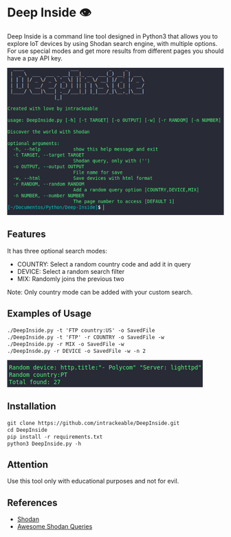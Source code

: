# Deep Inside 👁

Deep Inside is a command line tool designed in Python3 that allows you to explore IoT devices by using Shodan search engine, with multiple options.  
For use special modes and get more results from different pages you should have a pay API key.

![Screenshot](/Screenshots/screenshot.png)

## Features
It has three optional search modes:

* COUNTRY: Select a random country code and add it in query  
* DEVICE: Select a random search filter  
* MIX: Randomly joins the previous two

Note: Only country mode can be added with your custom search.  

## Examples of Usage
```text
./DeepInside.py -t 'FTP country:US' -o SavedFile
./DeepInside.py -t 'FTP' -r COUNTRY -o SavedFile -w
./DeepInside.py -r MIX -o SavedFile -w
./DeepInsde.py -r DEVICE -o SavedFile -w -n 2 
```
![Screenshot](/Screenshots/screenshot2.png)
## Installation
```
git clone https://github.com/intrackeable/DeepInside.git
cd DeepInside 
pip install -r requirements.txt
python3 DeepInside.py -h
```

## Attention
Use this tool only with educational purposes and not for evil.
## References
 * [Shodan](https://www.shodan.io/)
 * [Awesome Shodan Queries](https://github.com/jakejarvis/awesome-shodan-queries) 
